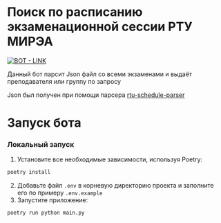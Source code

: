 # Поиск по расписанию экзаменационной сессии РТУ МИРЭА
 [![BOT - LINK](https://img.shields.io/static/v1?label=BOT&message=LINK&color=229ed9&style=for-the-badge)](https://t.me/teacherschedulertu_bot)

Данный бот парсит Json файл со всеми экзаменами и выдаёт преподавателя или группу по запросу

Json был получен при помощи парсера    [rtu-schedule-parser](https://github.com/mirea-ninja/rtu-schedule-parser)

# Запуск бота

### Локальный запуск

1. Установите все необходимые зависимости, используя Poetry:
```bash
poetry install
```
2. Добавьте файл `.env` в корневую директорию проекта и заполните его по примеру `.env.example`
3. Запустите приложение:
```bash
poetry run python main.py
```
